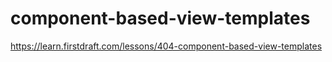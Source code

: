 # component-based-view-templates

https://learn.firstdraft.com/lessons/404-component-based-view-templates
